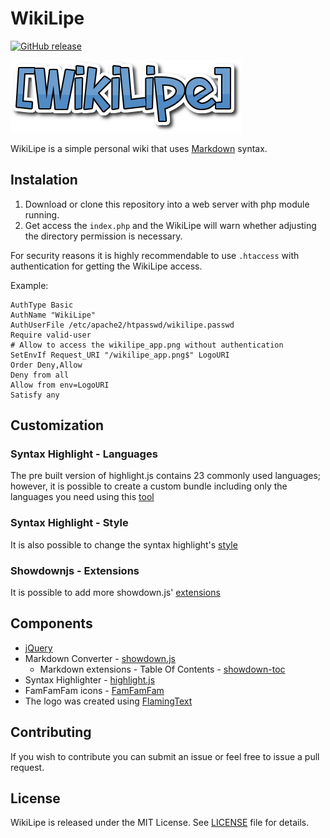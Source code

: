 # WikiLipe

[![GitHub release](https://img.shields.io/github/release/felipeng/wikilipe.svg)](https://github.com/felipeng/wikilipe/releases/latest)

![WikiLipe](lib/imgs/wikilipe.png "WikiLipe")

WikiLipe is a simple personal wiki that uses [Markdown](https://daringfireball.net/projects/markdown/syntax) syntax.

## Instalation

1. Download or clone this repository into a web server with php module running.
1. Get access the `index.php` and the WikiLipe will warn whether adjusting the directory permission is necessary.

For security reasons it is highly recommendable to use `.htaccess` with authentication for getting the WikiLipe access.

Example:
```
AuthType Basic
AuthName "WikiLipe"
AuthUserFile /etc/apache2/htpasswd/wikilipe.passwd
Require valid-user
# Allow to access the wikilipe_app.png without authentication
SetEnvIf Request_URI "/wikilipe_app.png$" LogoURI
Order Deny,Allow
Deny from all
Allow from env=LogoURI
Satisfy any
```

## Customization

### Syntax Highlight - Languages

The pre built version of highlight.js contains 23 commonly used languages; however, it is possible to create a custom bundle including only the languages you need using this [tool](https://highlightjs.org/download/)

### Syntax Highlight - Style

It is also possible to change the syntax highlight's [style](https://highlightjs.org/static/demo/)

### Showdownjs - Extensions

It is possible to add more showdown.js' [extensions](https://github.com/showdownjs/showdown/wiki)

## Components

* [jQuery](https://jquery.com)
* Markdown Converter - [showdown.js](https://github.com/showdownjs/showdown)
    * Markdown extensions - Table Of Contents - [showdown-toc](https://github.com/JanLoebel/showdown-toc)
* Syntax Highlighter - [highlight.js](https://highlightjs.org)
* FamFamFam icons - [FamFamFam](http://www.famfamfam.com/lab/icons/silk/)
* The logo was created using [FlamingText](http://www6.flamingtext.com)

## Contributing

If you wish to contribute you can submit an issue or feel free to issue a pull request.

## License

WikiLipe is released under the MIT License. See [LICENSE](LICENSE) file for details.
